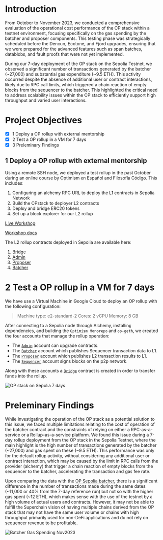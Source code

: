 # Introduction
From October to November 2023, we conducted a comprehensive evaluation of the operational cost performance of the OP stack within a testnet environment, focusing specifically on the gas spending by the batcher and proposer components. This testing phase was strategically scheduled before the Dencun, Ecotone, and Fjord upgrades, ensuring that we were prepared for the advanced features such as span batches, datablobs, and fault proofs that were not yet implemented.

During our 7-day deployment of the OP stack on the Sepolia Testnet, we observed a significant number of transactions generated by the batcher (~27,000) and substantial gas expenditure (~9.5 ETH). This activity occurred despite the absence of additional user or contract interactions, likely due to RPC call limits, which triggered a chain reaction of empty blocks from the sequencer to the batcher. This highlighted the critical need to address scalability issues within the OP stack to efficiently support high throughput and varied user interactions.

# Project Objectives

- [x]  1 Deploy a OP rollup with external mentorship
- [x]  2 Test a OP rollup in a VM for 7 days
- [x]  3 Preleminary Findings

## 1 Deploy a OP rollup with external mentorship

Using a remote SSH node, we deployed a test rollup in the past October during an online course by Optimism en Español and Filosofía Código. This includes:

1. Configuring an alchemy RPC URL to deploy the L1 contracts in Sepolia Network
2. Build the OPstack to deployer L2 contracts
3. Deploy and bridge ERC20 tokens
4. Set up a block explorer for our L2 rollup

[Live Workshop](https://www.youtube.com/watch?v=fQ3tF29gR4w&t=1s)

[Workshop docs](https://github.com/Turupawn/stack-docs/blob/op-pr/src/docs/build/getting-started.md)

The L2 rollup contracts deployed in Sepolia are available here:

1. [Bridge](https://sepolia.etherscan.io/address/0xa4c424c2925f39a3a680d91caaf98dea4db39491)
2. [Admin](https://sepolia.etherscan.io/address/0x7a8c9562526514488875136effd989c794bc58a1)
3. [Proposer](https://sepolia.etherscan.io/address/0xe75a79feb44c0d8e6b1e88c5d7ebab6d07ea512b)
4. [Batcher](https://sepolia.etherscan.io/address/0x1dd9f98d88acb01f0d7f742ac06b4c9094dcd7a4)

# 2 Test a OP rollup in a VM for 7 days

We have use a Virtual Machine in Google Cloud to deploy an OP rollup with the following configuration: 

>Machine type: e2-standard-2
Cores: 2 vCPU
Memory: 8 GB

After connecting to a Sepolia node through Alchemy, installing dependencies, and building the `Optimism Monorepo` and `op-geth`, we created the four accounts that manage the rollup operation:

- The [`Admin`](https://sepolia.etherscan.io/address/0x3c90fda98697e8a8e3a2280e91e37978af6892d5) account can upgrade contracts.
- The [`Batcher`](https://sepolia.etherscan.io/address/0x0baf402794dacb56e5b9d3ae30a269a65e6898ce) account which publishes Sequencer transaction data to L1.
- The [`Proposer`](https://sepolia.etherscan.io/address/0x2deebf69cafeab907d94e6788ffc850090ccb561) account which publishes L2 transaction results to L1.
- The [`Sequencer`](https://sepolia.etherscan.io/address/0x565d75374d2df1e55553ca931f3c0527b2c93868) account signs blocks on the p2p network.

Along with these accounts a [`Bridge`](https://sepolia.etherscan.io/address/0x2139ac2d92de1f4166e9b130a1ac2567dac77132) contract is created in order to transfer funds into the rollup.

![OP stack on Sepolia 7 days](https://www.notion.so/image/https%3A%2F%2Fprod-files-secure.s3.us-west-2.amazonaws.com%2Fb93d7c62-4ce7-46c6-a8c7-8f9ce471d508%2F111df0ce-eecf-4875-a20b-8e22ac941905%2FUntitled.png?table=block&id=3492b6fe-ecb8-43d5-a3ce-ab2af7c16b1a&spaceId=b93d7c62-4ce7-46c6-a8c7-8f9ce471d508&width=2000&userId=9ec5d830-7a6e-4543-99a2-3a110d7fec88&cache=v2)

# Preleminary Findings

While investigating the operation of the OP stack as a potential solution to this issue, we faced multiple limitations relating to the cost of operation of the batcher contract and the constraints of relying on either a RPC-as-a-service or a Rollup-as-a-service platform. We found this issue during a 7-day rollup deployment from the OP stack in the Sepolia Testnet, where the main highlight is the high number of transactions generated by the batcher (~27,000) and gas spent on these (~9.5 ETH). This performance was only for the default rollup activity, without considering any additional user or contract interaction, which may be caused by the limit in RPC calls from the provider (alchemy) that trigger a chain reaction of empty blocks from the sequencer to the batcher, accelerating the transaction and gas fee rate. 

Upon comparing the data with the [OP Sepolia batcher](https://sepolia.etherscan.io/address/0x8F23BB38F531600e5d8FDDaAEC41F13FaB46E98c), there is a significant difference in the number of transactions made during the same dates (~11,000 or 40% from the 7-day reference run) but not so with the higher gas spent (~12 ETH), which makes sense with the use of the testnet by a high volume of actual users and contracts. However, it may not be able to fulfill the Superchain vision of having multiple chains derived from the OP stack that may not have the same user volume or chains with high throughput primarily used for non-DeFi applications and do not rely on sequencer revenue to be profitable.

![Batcher Gas Spending Nov2023](https://www.notion.so/image/https%3A%2F%2Fprod-files-secure.s3.us-west-2.amazonaws.com%2Fb93d7c62-4ce7-46c6-a8c7-8f9ce471d508%2F714b169c-e2b2-46e3-aa18-b4b907d44f02%2FUntitled.png?table=block&id=60ccce5e-d012-43be-83cd-a9d51db22d94&spaceId=b93d7c62-4ce7-46c6-a8c7-8f9ce471d508&width=2000&userId=9ec5d830-7a6e-4543-99a2-3a110d7fec88&cache=v2)